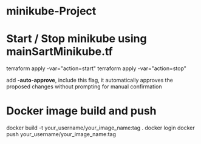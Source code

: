 # minikube-Project

# Start / Stop minikube using mainSartMinikube.tf 
terraform apply -var="action=start" 
terraform apply -var="action=stop" 

add **-auto-approve**,  include this flag, it automatically approves the proposed changes without prompting for manual confirmation

# Docker image build and push
docker build -t your_username/your_image_name:tag .
docker login
docker push your_username/your_image_name:tag

